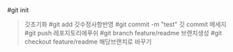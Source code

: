 #git init 
>깃초기화
#git add 
>깃수정사항반영
#git commit -m "test" 
>깃 commit 메세지
#git push
>레포지토리에푸쉬
#git branch feature/readme 
>브랜치생성
#git checkout feature/readme 
>해당브랜치로 바꾸기

